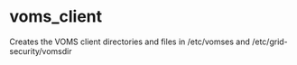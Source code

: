 # voms_client
Creates the VOMS client directories and files in /etc/vomses and /etc/grid-security/vomsdir
